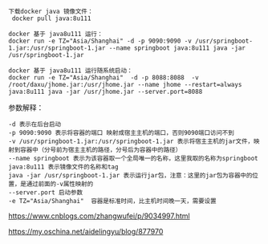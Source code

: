 
    下载docker java 镜像文件： 
     docker pull java:8u111
        
    docker 基于 java8u111 运行： 
    docker run -e TZ="Asia/Shanghai" -d -p 9090:9090 -v /usr/springboot-1.jar:/usr/springboot-1.jar --name springboot java:8u111 java -jar /usr/springboot-1.jar
    
    docker 基于 java8u111 运行随系统启动： 
    docker run -e TZ="Asia/Shanghai"  -d -p 8088:8088  -v /root/daxu/jhome.jar:/usr/jhome.jar --name jhome --restart=always java:8u111 java -jar /usr/jhome.jar --server.port=8088

 参数解释：

    -d 表示在后台启动 
    -p 9090:9090 表示将容器的端口 映射成宿主主机的端口，否则9090端口访问不到 
    -v /usr/springboot-1.jar:/usr/springboot-1.jar 表示将宿主主机的jar文件，映射到容器中（分号前为宿主主机的路径，分号后为容器中的路径） 
    --name springboot 表示为该容器取一个全局唯一的名称，这里我取的名称为springboot 
    java:8u111 表示镜像文件的名称和tag 
    java -jar /usr/springboot-1.jar 表示运行jar包，注意：这里的jar包为容器中的位置，是通过前面的-v属性映射的
    --server.port 启动参数
    -e TZ="Asia/Shanghai"  容器是标准时间，比主机时间晚一天，需要设置
https://www.cnblogs.com/zhangwufei/p/9034997.html

https://my.oschina.net/aidelingyu/blog/877970
